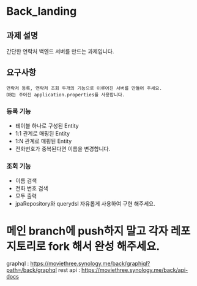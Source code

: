# Back_landing

## 과제 설명
간단한 연락처 백엔드 서버를 만드는 과제입니다.

## 요구사항
```
연락처 등록, 연락처 조회 두개의 기능으로 이루어진 서버를 만들어 주세요.
DB는 주어진 application.properties를 사용합니다.
```

### 등록 기능
- 테이블 하나로 구성된 Entity
- 1:1 관계로 매핑된 Entity
- 1:N 관계로 매핑된 Entity
- 전화번호가 중복된다면 이름을 변경합니다.

### 조회 기능
- 이름 검색
- 전화 번호 검색
- 모두 출력
- jpaRepository와 querydsl 자유롭게 사용하여 구현 해주세요.
 
# 메인 branch에 push하지 말고 각자 레포지토리로 fork 해서 완성 해주세요.

graphql : https://moviethree.synology.me/back/graphiql?path=/back/graphql
rest api : https://moviethree.synology.me/back/api-docs

